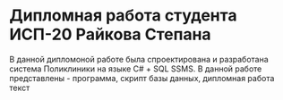 # Дипломная работа студента ИСП-20 Райкова Степана
В данной дипломоной работе была спроектирована и разработана система Поликлиники на языке C# + SQL SSMS. 
В данной работе представлены - программа, скрипт базы данных, дипломная работа текст
